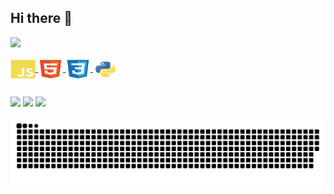 ## Hi there 👋

<div align="left">
  <a href="https://github.com/kellysirqueira">
  <img height="155em" src="https://github-readme-stats.vercel.app/api?username=kellysirqueira&show_icons=true&theme=swift&include_all_commits=true&count_private=true"/>
  <!---<img height="155em" src="https://github-readme-stats.vercel.app/api/top-langs/?username=kellysirqueira&layout=compact&langs_count=7&theme=swift"/>--->
</div> <div style="display: inline_block"><br>
  <img align="center" alt="Kel-Js" height="30" width="40" src="https://raw.githubusercontent.com/devicons/devicon/master/icons/javascript/javascript-plain.svg">
  <img align="center" alt="Kel-HTML" height="30" width="40" src="https://raw.githubusercontent.com/devicons/devicon/master/icons/html5/html5-original.svg">
  <img align="center" alt="Kel-CSS" height="30" width="40" src="https://raw.githubusercontent.com/devicons/devicon/master/icons/css3/css3-original.svg">
  <img align="center" alt="Kel-Python" height="30" width="40" src="https://raw.githubusercontent.com/devicons/devicon/master/icons/python/python-original.svg">
</div>

##
<div> 
  <a href="https://instagram.com/kellysirqueira" target="_blank"><img src="https://img.shields.io/badge/-Instagram-%23E4405F?style=for-the-badge&logo=instagram&logoColor=white" target="_blank"></a>
  <a href = "mailto:sirqueirakelly@gmail.com"><img src="https://img.shields.io/badge/-Gmail-%23333?style=for-the-badge&logo=gmail&logoColor=white" target="_blank"></a>
  <a href="https://www.linkedin.com/in/kellysirqueira" target="_blank"><img src="https://img.shields.io/badge/-LinkedIn-%230077B5?style=for-the-badge&logo=linkedin&logoColor=white" target="_blank"></a> 
 
 ![Snake animation](https://github.com/kellysirqueira/kellysirqueira/blob/output/github-contribution-grid-snake.svg)
 
</div>


